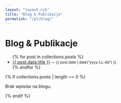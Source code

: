```yaml
---
layout: "layout.njk"
title: "Blog & Publikacje"
permalink: "/pl/blog/"
---
```


<h1>Blog & Publikacje</h1>

<ul>
{% for post in collections.posts %}
  <li>
    <a href="{{ post.url }}">{{ post.data.title }}</a>
    <small>— {{ post.date | date("yyyy-LL-dd") }}</small>
  </li>
{% endfor %}
</ul>

{% if collections.posts | length == 0 %}
  <p>Brak wpisów na blogu.</p>
{% endif %}
